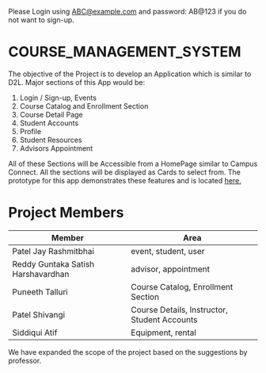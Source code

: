 Please Login using ABC@example.com and password: AB@123 if you do not want to sign-up.

# COURSE_MANAGEMENT_SYSTEM
The objective of the Project is to develop an Application which is similar to D2L. Major sections of this App would be:
1. Login / Sign-up, Events
2. Course Catalog and Enrollment Section
3. Course Detail Page
4. Student Accounts
5. Profile
6. Student Resources
7. Advisors Appointment

All of these Sections will be Accessible from a HomePage similar to Campus Connect. All the sections will be displayed as Cards to select from. The prototype for this app demonstrates these features and is located [here.](https://docs.google.com/presentation/d/1QjD8G9kpWbk5O_mX6PxxExSkT-fPpU7aEpygSH_JCzo/edit?usp=sharing)

# Project Members

| Member                               | Area                                               |
|--------------------------------------|--------------------------------------              |
| Patel Jay Rashmitbhai                | event, student, user                               |
| Reddy Guntaka Satish Harshavardhan   | advisor, appointment                               |
| Puneeth Talluri                      | Course Catalog, Enrollment Section                 |
| Patel Shivangi                       | Course Details, Instructor, Student Accounts       |
| Siddiqui Atif                        | Equipment, rental                                  |


We have expanded the scope of the project based on the suggestions by professor.


